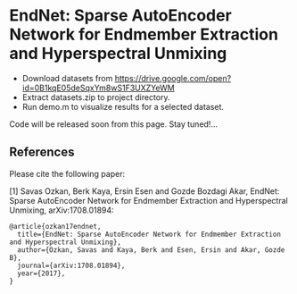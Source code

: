 # EndNet: Sparse AutoEncoder Network for Endmember Extraction and Hyperspectral Unmixing

* Download datasets from https://drive.google.com/open?id=0B1kqE05deSqxYm8wS1F3UXZYeWM
* Extract datasets.zip to project directory.
* Run demo.m to visualize results for a selected dataset.

Code will be released soon from this page. Stay tuned!...

## References

Please cite the following paper:

[1] Savas Ozkan, Berk Kaya, Ersin Esen and Gozde Bozdagi Akar, EndNet: Sparse AutoEncoder Network for Endmember Extraction and Hyperspectral Unmixing, arXiv:1708.01894:
```
@article{ozkan17endnet,
  title={EndNet: Sparse AutoEncoder Network for Endmember Extraction and Hyperspectral Unmixing},
  author={Ozkan, Savas and Kaya, Berk and Esen, Ersin and Akar, Gozde B},
  journal={arXiv:1708.01894},
  year={2017},
}
```
